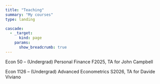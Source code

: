 ```yaml
---
title: "Teaching"
summary: "My courses"
type: landing

cascade:
  - _target:
      kind: page
    params:
      show_breadcrumb: true
---
```


Econ 50 – (Undergrad) Personal Finance F2025, TA for John Campbell

Econ 1126 – (Undergrad) Advanced Econometrics S2026, TA for Davide Viviano
